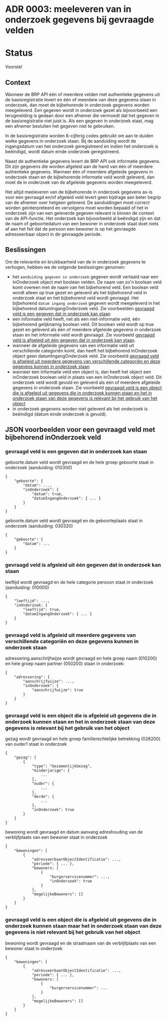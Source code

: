 # ADR 0003: meeleveren van in onderzoek gegevens bij gevraagde velden

# Status
Voorstel

## Context

Wanneer de BRP API één of meerdere velden met authentieke gegevens uit de basisregistratie levert en één of meerdere van deze gegevens staan in onderzoek, dan moet de bijbehorende in onderzoek gegevens worden meegeleverd. Een gegeven wordt in onderzoek gezet als bijvoorbeeld een terugmelding is gedaan door een afnemer die vermoedt dat het gegeven in de basisregistratie niet juist is. Als een gegeven in onderzoek staat, mag een afnemer besluiten het gegeven niet te gebruiken.

In de basisregistratie worden 6-cijferig codes gebruikt om aan te duiden welke gegevens in onderzoek staan. Bij de aanduiding wordt de ingangsdatum van het onderzoek geregistreerd en indien het onderzoek is beëindigd, wordt datum einde onderzoek geregistreerd.

Naast de authentieke gegevens levert de BRP API ook informatie gegevens. Dit zijn gegevens die worden afgeleid aan de hand van één of meerdere authentieke gegevens. Wanneer één of meerdere afgeleide gegevens in onderzoek staan en de bijbehorende informatie veld wordt geleverd, dan moet de in onderzoek van de afgeleide gegevens worden meegeleverd.

Het altijd meeleveren van de bijbehorende in onderzoek gegevens as-is voor een gevraagd en/of afgeleid veld levert geen bijdrage aan beter begrip van de afnemer over hetgeen geleverd. De aanduidingen moet correct worden geïnterpreteerd en vervolgens moet worden bepaald of het in onderzoek zijn van een geleverde gegeven relevant is binnen de context van de API-functie. Het onderzoek kan bijvoorbeeld al beëindigd zijn en dat de naam of geboortedatum van een bewoner in onderzoek staat doet niets af aan het feit dat de persoon een bewoner is op het gevraagde adresseerbaar object in de gevraagde periode.

## Beslissingen

Om de relevantie en bruikbaarheid van de in onderzoek gegevens te verhogen, hebben we de volgende beslissingen genomen:
- het `aanduiding gegeven in onderzoek` gegeven wordt vertaald naar een InOnderzoek object met boolean velden. De naam van zo'n boolean veld komt overeen met de naam van het bijbehorend veld. Een boolean veld wordt alleen op true gezet en geleverd als het bijbehorend veld in onderzoek staat en het bijbehorend veld wordt gevraagd. Het bijbehorend `datum ingang onderzoek` gegeven wordt meegeleverd in het bijbehorend datumIngangOnderzoek veld. Zie voorbeelden [gevraagd veld is een gegeven dat in onderzoek kan staan](#gevraagd-veld-is-een-gegeven-dat-in-onderzoek-kan-staan)
- een informatie veld heeft, net als een niet-informatie veld, één bijbehorend gelijknamig boolean veld. Dit boolean veld wordt op true gezet en geleverd als één of meerdere afgeleide gegevens in onderzoek staan en het informatie veld wordt gevraagd. Zie voorbeeld [gevraagd veld is afgeleid uit één gegeven dat in onderzoek kan staan](#gevraagd-veld-is-afgeleid-uit-één-gegeven-dat-in-onderzoek-kan-staan).
- wanneer de afgeleide gegevens van een informatie veld uit verschillende categoriën komt, dan heeft het bijbehorend InOnderzoek object geen datumIngangOnderzoek veld. Zie voorbeeld [gevraagd veld is afgeleid uit meerdere gegevens van verschillende categoriën en deze gegevens kunnen in onderzoek staan](#gevraagd-veld-is-afgeleid-uit-meerdere-gegevens-van-verschillende-categoriën-en-deze-gegevens-kunnen-in-onderzoek-staan)
- wanneer een informatie veld een object is, dan heeft het object een inOnderzoek boolean veld in plaats van een inOnderzoek object veld. Dit onderzoek veld wordt gevuld en geleverd als één of meerdere afgeleide gegevens in onderzoek staan. Zie voorbeeld [gevraagd veld is een object die is afgeleid uit gegevens die in onderzoek kunnen staan en het in onderzoek staan van deze gegevens is relevant bij het gebruik van het object](#gevraagd-veld-is-een-object-die-is-afgeleid-uit-gegevens-die-in-onderzoek-kunnen-staan-en-het-in-onderzoek-staan-van-deze-gegevens-is-relevant-bij-het-gebruik-van-het-object)
- in onderzoek gegevens worden niet geleverd als het onderzoek is beëindigd (datum einde onderzoek is gevuld).

## JSON voorbeelden voor een gevraagd veld met bijbehorend inOnderzoek veld  

### gevraagd veld is een gegeven dat in onderzoek kan staan

geboorte.datum veld wordt gevraagd en de hele groep geboorte staat in onderzoek (aanduiding: 010300)

```
{
    "geboorte": {
        "datum": ...,
        "inOnderzoek": {
            "datum": true,
            "datumIngangOnderzoek": { ... }
        }
    }
}
```

geboorte.datum veld wordt gevraagd en de geboorteplaats staat in onderzoek (aanduiding: 030320)

```
{
    "geboorte": {
        "datum": ...
    }
}
```

### gevraagd veld is afgeleid uit één gegeven dat in onderzoek kan staan

leeftijd wordt gevraagd en de hele categorie persoon staat in onderzoek (aanduiding: 010000)

```
{
    "leeftijd": ...,
    "inOnderzoek: {
        "leeftijd": true,
        "datumIngangOnderzoek": { ... }
    }
}
```

### gevraagd veld is afgeleid uit meerdere gegevens van verschillende categoriën en deze gegevens kunnen in onderzoek staan

adressering.aanschrijfwijze wordt gevraagd en hele groep naam (010200) en hele groep naam partner (050200) staan in onderzoek:

```
{
    "adressering": {
        "aanschrijfwijze": ...,
        "inOnderzoek": {
            "aanschrijfwijze": true
        }
    }
}
```

### gevraagd veld is een object die is afgeleid uit gegevens die in onderzoek kunnen staan en het in onderzoek staan van deze gegevens is relevant bij het gebruik van het object

gezag wordt gevraagd en hele groep familierechtelijke betrekking (026200) van ouder1 staat in onderzoek

```
{
    "gezag": [
        {
            "type": "GezamenlijkGezag",
            "minderjarige": {
                ...
            },
            "ouder": {
                ...
            },
            "derde": {
                ...
            },
            "inOnderzoek": true
        }
    ]
}
```

bewoning wordt gevraagd en datum aanvang adreshouding van de verblijfplaats van een bewoner staat in onderzoek

```
{
    "bewoningen": [
        {
            "adresseerbaarObjectIdentificatie": ...,
            "periode": { ... },
            "bewoners: [
                {
                    "burgerservicenummer": ...,
                    "inOnderzoek": true
                }
            ],
            "mogelijkeBewoners": []
        }
    ]
}
```

### gevraagd veld is een object die is afgeleid uit gegevens die in onderzoek kunnen staan maar het in onderzoek staan van deze gegevens is niet relevant bij het gebruik van het object

bewoning wordt gevraagd en de straatnaam van de verblijfplaats van een bewoner staat in onderzoek

```
{
    "bewoningen": [
        {
            "adresseerbaarObjectIdentificatie": ...,
            "periode": { ... },
            "bewoners: [
                {
                    "burgerservicenummer": ...
                }
            ],
            "mogelijkeBewoners": []
        }
    ]
}
```
